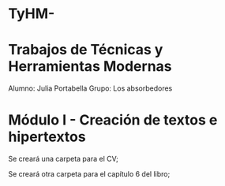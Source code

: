 # TyHM-

# Trabajos de Técnicas y Herramientas Modernas

Alumno: Julia Portabella
Grupo: Los absorbedores

# Módulo I - Creación de textos e hipertextos 
Se creará una carpeta para el CV;

<a href="https://github.com/juliaportabella/TyHM-/blob/main/CV_Portabella_Julia.pdf">
</a>
  
Se creará otra carpeta para el capítulo 6 del libro;
  
<a href="https://github.com/juliaportabella/TyHM-/blob/main/traduccion%20cap6.pdf">
</a>
